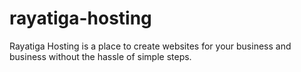 # rayatiga-hosting
Rayatiga Hosting is a place to create websites for your business and business without the hassle of simple steps.
